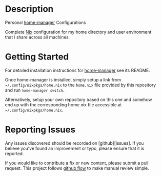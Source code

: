 # Description

Personal [home-manager][home-manager] Configurations

Complete [Nix][nix] configuration for my home directory and user environment that I
share across all machines.

# Getting Started

For detailed installation instructions for [home-manager][home-manager] see its README.

Once home-manager is installed, simply setup a link from
`~/.config/nixpkgs/home.nix` to the `home.nix` file provided by this
repository and run `home-manager switch`.

Alternatively, setup your own repository based on this one and somehow end up
with the corresponding home.nix file accessible at
`~/.config/nixpkgs/home.nix`.

# Reporting Issues

Any issues discovered should be recorded on \[github\]\[issues\].  If you believe
you've found an improvement or typo, please ensure that it is reported.

If you would like to contribute a fix or new content, please submit a pull
request.  This project follows [github flow][github flow] to make manual review simple.

[github flow]: https://guides.github.com/introduction/flow/
[home-manager]: https://github.com/rycee/home-manager
[nix]: https://nixos.org/nixos/manual/
